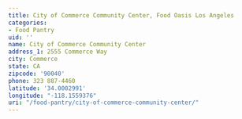 ```yaml
---
title: City of Commerce Community Center, Food Oasis Los Angeles
categories:
- Food Pantry
uid: ''
name: City of Commerce Community Center
address_1: 2555 Commerce Way
city: Commerce
state: CA
zipcode: '90040'
phone: 323 887-4460
latitude: '34.0002991'
longitude: "-118.1559376"
uri: "/food-pantry/city-of-commerce-community-center/"
---
```


